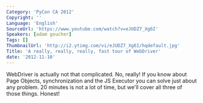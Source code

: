 ```yaml
---
Category: 'PyCon CA 2012'
Copyright: ''
Language: 'English'
SourceUrl: 'https://www.youtube.com/watch?v=eJUDZ7_Xg6I'
Speakers: [adam goucher]
Tags: []
ThumbnailUrl: 'http://i2.ytimg.com/vi/eJUDZ7_Xg6I/hqdefault.jpg'
Title: 'A really, really, really, fast tour of WebDriver'
date: '2012-11-10'
---
```

WebDriver is actually not that complicated. No, really! If you know about Page
Objects, synchronization and the JS Executor you can solve just about any
problem. 20 minutes is not a lot of time, but we'll cover all three of those
things. Honest!

